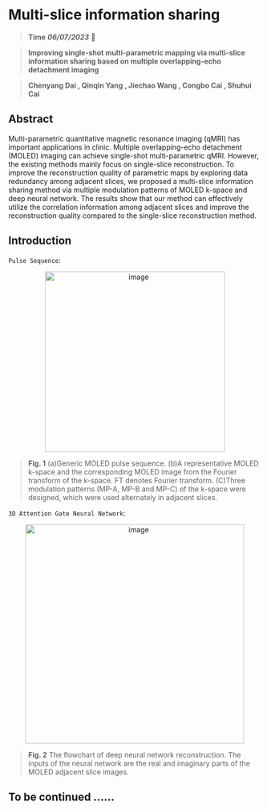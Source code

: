 # Multi-slice information sharing
> **Time** ***06/07/2023***
🤗

> **Improving single-shot multi-parametric mapping via multi-slice information sharing based on multiple overlapping-echo detachment imaging**

> **Chenyang Dai , Qinqin Yang , Jiechao Wang , Congbo Cai , Shuhui Cai**

## Abstract
Multi-parametric quantitative magnetic resonance imaging (qMRI) has important applications in clinic. Multiple overlapping-echo detachment (MOLED) imaging can achieve single-shot multi-parametric qMRI. However, the existing methods mainly focus on single-slice reconstruction. To improve the reconstruction quality of parametric maps by exploring data redundancy among adjacent slices, we proposed a multi-slice information sharing method via multiple modulation patterns of MOLED k-space and deep neural network. The results show that our method can effectively utilize the correlation information among adjacent slices and improve the reconstruction quality compared to the single-slice reconstruction method.

## Introduction

`Pulse Sequence`: 

<div align=center>
  <img width="359" alt="image" src="https://github.com/SomebodyUp/Multi-slice/assets/55176537/2b632b72-523c-4f37-9d6b-4eb569056cfd">
</div>

> **Fig. 1** (a)Generic MOLED pulse sequence. (b)A representative MOLED k-space and the corresponding MOLED image from the Fourier transform of the k-space. FT denotes Fourier transform. (C)Three modulation patterns (MP-A, MP-B and MP-C) of the k-space were designed, which were used alternately in adjacent slices.

`3D Attention Gate Neural Network`: 

<div align=center>
  <img width="436" alt="image" src="https://github.com/SomebodyUp/Multi-slice/assets/55176537/86aeb8f2-dff0-49d1-be14-607de9c4d0f2">
</div>

> **Fig. 2** The flowchart of deep neural network reconstruction. The inputs of the neural network are the real and imaginary parts of the MOLED adjacent slice images. 

## To be continued ......

